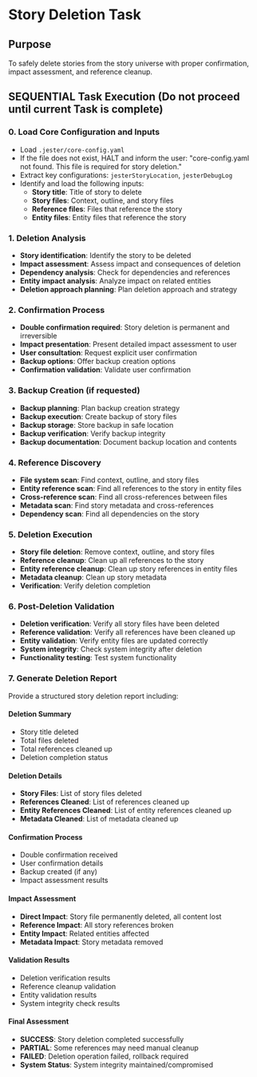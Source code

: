 

# Story Deletion Task

## Purpose

To safely delete stories from the story universe with proper confirmation, impact assessment, and reference cleanup.

## SEQUENTIAL Task Execution (Do not proceed until current Task is complete)

### 0. Load Core Configuration and Inputs

- Load `.jester/core-config.yaml`
- If the file does not exist, HALT and inform the user: "core-config.yaml not found. This file is required for story deletion."
- Extract key configurations: `jesterStoryLocation`, `jesterDebugLog`
- Identify and load the following inputs:
  - **Story title**: Title of story to delete
  - **Story files**: Context, outline, and story files
  - **Reference files**: Files that reference the story
  - **Entity files**: Entity files that reference the story

### 1. Deletion Analysis

- **Story identification**: Identify the story to be deleted
- **Impact assessment**: Assess impact and consequences of deletion
- **Dependency analysis**: Check for dependencies and references
- **Entity impact analysis**: Analyze impact on related entities
- **Deletion approach planning**: Plan deletion approach and strategy

### 2. Confirmation Process

- **Double confirmation required**: Story deletion is permanent and irreversible
- **Impact presentation**: Present detailed impact assessment to user
- **User consultation**: Request explicit user confirmation
- **Backup options**: Offer backup creation options
- **Confirmation validation**: Validate user confirmation

### 3. Backup Creation (if requested)

- **Backup planning**: Plan backup creation strategy
- **Backup execution**: Create backup of story files
- **Backup storage**: Store backup in safe location
- **Backup verification**: Verify backup integrity
- **Backup documentation**: Document backup location and contents

### 4. Reference Discovery

- **File system scan**: Find context, outline, and story files
- **Entity reference scan**: Find all references to the story in entity files
- **Cross-reference scan**: Find all cross-references between files
- **Metadata scan**: Find story metadata and cross-references
- **Dependency scan**: Find all dependencies on the story

### 5. Deletion Execution

- **Story file deletion**: Remove context, outline, and story files
- **Reference cleanup**: Clean up all references to the story
- **Entity reference cleanup**: Clean up story references in entity files
- **Metadata cleanup**: Clean up story metadata
- **Verification**: Verify deletion completion

### 6. Post-Deletion Validation

- **Deletion verification**: Verify all story files have been deleted
- **Reference validation**: Verify all references have been cleaned up
- **Entity validation**: Verify entity files are updated correctly
- **System integrity**: Check system integrity after deletion
- **Functionality testing**: Test system functionality

### 7. Generate Deletion Report

Provide a structured story deletion report including:

#### Deletion Summary
- Story title deleted
- Total files deleted
- Total references cleaned up
- Deletion completion status

#### Deletion Details
- **Story Files**: List of story files deleted
- **References Cleaned**: List of references cleaned up
- **Entity References Cleaned**: List of entity references cleaned up
- **Metadata Cleaned**: List of metadata cleaned up

#### Confirmation Process
- Double confirmation received
- User confirmation details
- Backup created (if any)
- Impact assessment results

#### Impact Assessment
- **Direct Impact**: Story file permanently deleted, all content lost
- **Reference Impact**: All story references broken
- **Entity Impact**: Related entities affected
- **Metadata Impact**: Story metadata removed

#### Validation Results
- Deletion verification results
- Reference cleanup validation
- Entity validation results
- System integrity check results

#### Final Assessment
- **SUCCESS**: Story deletion completed successfully
- **PARTIAL**: Some references may need manual cleanup
- **FAILED**: Deletion operation failed, rollback required
- **System Status**: System integrity maintained/compromised